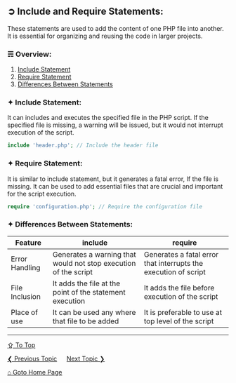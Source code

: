 ## &#10162; Include and Require Statements:
These statements are used to add the content of one PHP file into another. It is essential for organizing and reusing the code in larger projects.

### &#9780; Overview:
1. [Include Statement](#-include-statement)
2. [Require Statement](#-require-statement)
3. [Differences Between Statements](#-differences-between-statements)

### &#10022; Include Statement:
It can includes and executes the specified file in the PHP script. If the specified file is missing, a warning will be issued, but it would not interrupt execution of the script.

```php
include 'header.php'; // Include the header file
```

### &#10022; Require Statement:
It is similar to include statement, but it generates a fatal error, If the file is missing. It can be used to add essential files that are crucial and important for the script execution.

```php
require 'configuration.php'; // Require the configuration file
```

### &#10022; Differences Between Statements:
| Feature | include | require |
|---|---|---|
| Error Handling | Generates a warning that would not stop execution of the script | Generates a fatal error that interrupts the execution of script |
| File Inclusion | It adds the file at the point of the statement execution | It adds the file before execution of the script |
| Place of use | It can be used any where that file to be added | It is preferable to use at top level of the script |

---
[&#8682; To Top](#-include-and-require-statements)

[&#10094; Previous Topic](./file-handling.md) &emsp; [Next Topic &#10095;](./error-handling-and-debugging.md)

[&#8962; Goto Home Page](../README.md)